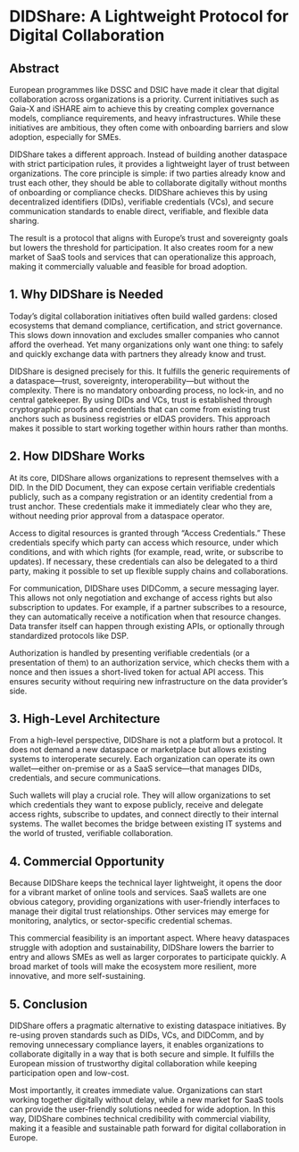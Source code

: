 # DIDShare: A Lightweight Protocol for Digital Collaboration

## Abstract

European programmes like DSSC and DSIC have made it clear that digital collaboration across organizations is a priority. Current initiatives such as Gaia-X and iSHARE aim to achieve this by creating complex governance models, compliance requirements, and heavy infrastructures. While these initiatives are ambitious, they often come with onboarding barriers and slow adoption, especially for SMEs.

DIDShare takes a different approach. Instead of building another dataspace with strict participation rules, it provides a lightweight layer of trust between organizations. The core principle is simple: if two parties already know and trust each other, they should be able to collaborate digitally without months of onboarding or compliance checks. DIDShare achieves this by using decentralized identifiers (DIDs), verifiable credentials (VCs), and secure communication standards to enable direct, verifiable, and flexible data sharing.

The result is a protocol that aligns with Europe’s trust and sovereignty goals but lowers the threshold for participation. It also creates room for a new market of SaaS tools and services that can operationalize this approach, making it commercially valuable and feasible for broad adoption.

## 1. Why DIDShare is Needed

Today’s digital collaboration initiatives often build walled gardens: closed ecosystems that demand compliance, certification, and strict governance. This slows down innovation and excludes smaller companies who cannot afford the overhead. Yet many organizations only want one thing: to safely and quickly exchange data with partners they already know and trust.

DIDShare is designed precisely for this. It fulfills the generic requirements of a dataspace—trust, sovereignty, interoperability—but without the complexity. There is no mandatory onboarding process, no lock-in, and no central gatekeeper. By using DIDs and VCs, trust is established through cryptographic proofs and credentials that can come from existing trust anchors such as business registries or eIDAS providers. This approach makes it possible to start working together within hours rather than months.

## 2. How DIDShare Works

At its core, DIDShare allows organizations to represent themselves with a DID. In the DID Document, they can expose certain verifiable credentials publicly, such as a company registration or an identity credential from a trust anchor. These credentials make it immediately clear who they are, without needing prior approval from a dataspace operator.

Access to digital resources is granted through “Access Credentials.” These credentials specify which party can access which resource, under which conditions, and with which rights (for example, read, write, or subscribe to updates). If necessary, these credentials can also be delegated to a third party, making it possible to set up flexible supply chains and collaborations.

For communication, DIDShare uses DIDComm, a secure messaging layer. This allows not only negotiation and exchange of access rights but also subscription to updates. For example, if a partner subscribes to a resource, they can automatically receive a notification when that resource changes. Data transfer itself can happen through existing APIs, or optionally through standardized protocols like DSP.

Authorization is handled by presenting verifiable credentials (or a presentation of them) to an authorization service, which checks them with a nonce and then issues a short-lived token for actual API access. This ensures security without requiring new infrastructure on the data provider’s side.

## 3. High-Level Architecture

From a high-level perspective, DIDShare is not a platform but a protocol. It does not demand a new dataspace or marketplace but allows existing systems to interoperate securely. Each organization can operate its own wallet—either on-premise or as a SaaS service—that manages DIDs, credentials, and secure communications.

Such wallets will play a crucial role. They will allow organizations to set which credentials they want to expose publicly, receive and delegate access rights, subscribe to updates, and connect directly to their internal systems. The wallet becomes the bridge between existing IT systems and the world of trusted, verifiable collaboration.

## 4. Commercial Opportunity

Because DIDShare keeps the technical layer lightweight, it opens the door for a vibrant market of online tools and services. SaaS wallets are one obvious category, providing organizations with user-friendly interfaces to manage their digital trust relationships. Other services may emerge for monitoring, analytics, or sector-specific credential schemas.

This commercial feasibility is an important aspect. Where heavy dataspaces struggle with adoption and sustainability, DIDShare lowers the barrier to entry and allows SMEs as well as larger corporates to participate quickly. A broad market of tools will make the ecosystem more resilient, more innovative, and more self-sustaining.

## 5. Conclusion

DIDShare offers a pragmatic alternative to existing dataspace initiatives. By re-using proven standards such as DIDs, VCs, and DIDComm, and by removing unnecessary compliance layers, it enables organizations to collaborate digitally in a way that is both secure and simple. It fulfills the European mission of trustworthy digital collaboration while keeping participation open and low-cost.

Most importantly, it creates immediate value. Organizations can start working together digitally without delay, while a new market for SaaS tools can provide the user-friendly solutions needed for wide adoption. In this way, DIDShare combines technical credibility with commercial viability, making it a feasible and sustainable path forward for digital collaboration in Europe.
